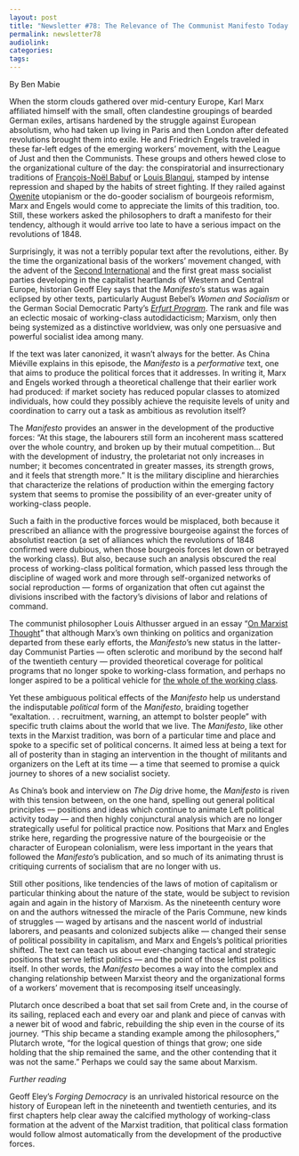 ```yaml
---
layout: post
title: "Newsletter #78: The Relevance of The Communist Manifesto Today w/ China Mieville"
permalink: newsletter78
audiolink:
categories:
tags:
---
```

By Ben Mabie

When the storm clouds gathered over mid-century Europe, Karl Marx affiliated himself with the small, often clandestine groupings of bearded German exiles, artisans hardened by the struggle against European absolutism, who had taken up living in Paris and then London after defeated revolutions brought them into exile. He and Friedrich Engels traveled in these far-left edges of the emerging workers’ movement, with the League of Just and then the Communists. These groups and others hewed close to the organizational culture of the day: the conspiratorial and insurrectionary traditions of [François-Noël Babuf](https://www.britannica.com/biography/Francois-Noel-Babeuf) or [Louis Blanqui](https://www.marxists.org/reference/archive/blanqui/bio/index.htm), stamped by intense repression and shaped by the habits of street fighting. If they railed against [Owenite](https://www.britannica.com/biography/Robert-Owen) utopianism or the do-gooder socialism of bourgeois reformism, Marx and Engels would come to appreciate the limits of this tradition, too. Still, these workers asked the philosophers to draft a manifesto for their tendency, although it would arrive too late to have a serious impact on the revolutions of 1848. 

Surprisingly, it was not a terribly popular text after the revolutions, either. By the time the organizational basis of the workers’ movement changed, with the advent of the [Second International](https://jacobin.com/2017/07/second-international-bernstein-rosa-luxemburg-unions-world-war) and the first great mass socialist parties developing in the capitalist heartlands of Western and Central Europe, historian Geoff Eley says that the *Manifesto*’s status was again eclipsed by other texts, particularly August Bebel’s *Women and Socialism* or the German Social Democratic Party’s *[Erfurt Program](https://jacobin.com/2016/08/marxism-class-white-workers-socialists-race-anticolonial)*. The rank and file was an eclectic mosaic of working-class autodidacticism; Marxism, only then being systemized as a distinctive worldview, was only one persuasive and powerful socialist idea among many. 

If the text was later canonized, it wasn’t always for the better. As China Miéville explains in this episode, the *Manifesto* is a *performative* text, one that aims to produce the political forces that it addresses. In writing it, Marx and Engels worked through a theoretical challenge that their earlier work had produced: if market society has reduced popular classes to atomized individuals, how could they possibly achieve the requisite levels of unity and coordination to carry out a task as ambitious as revolution itself? 

The *Manifesto* provides an answer in the development of the productive forces: “At this stage, the labourers still form an incoherent mass scattered over the whole country, and broken up by their mutual competition… But with the development of industry, the proletariat not only increases in number; it becomes concentrated in greater masses, its strength grows, and it feels that strength more.” It is the military discipline and hierarchies that characterize the relations of production within the emerging factory system that seems to promise the possibility of an ever-greater unity of working-class people.
 
Such a faith in the productive forces would be misplaced, both because it prescribed an alliance with the progressive bourgeoise against the forces of absolutist reaction (a set of alliances which the revolutions of 1848 confirmed were dubious, when those bourgeois forces let down or betrayed the working class). But also, because such an analysis obscured the real process of working-class political formation, which passed less through the discipline of waged work and more through self-organized networks of social reproduction — forms of organization that often cut against the divisions inscribed with the factory’s divisions of labor and relations of command.
 
The communist philosopher Louis Althusser argued in an essay “[On Marxist Thought](https://viewpointmag.com/2012/09/12/on-marxist-thought)” that although Marx’s own thinking on politics and organization departed from these early efforts, the *Manifesto*’s new status in the latter-day Communist Parties — often sclerotic and moribund by the second half of the twentieth century — provided theoretical coverage for political programs that no longer spoke to working-class formation, and perhaps no longer aspired to be a political vehicle for [the whole of the working class](https://viewpointmag.com/2018/02/01/charonne-vitry-1981).   
   
Yet these ambiguous political effects of the *Manifesto* help us understand the indisputable *political* form of the *Manifesto*, braiding together “exaltation. . . recruitment, warning, an attempt to bolster people” with specific truth claims about the world that we live. The *Manifesto*, like other texts in the Marxist tradition, was born of a particular time and place and spoke to a specific set of political concerns. It aimed less at being a text for all of posterity than in staging an intervention in the thought of militants and organizers on the Left at its time — a time that seemed to promise a quick journey to shores of a new socialist society. 

As China’s book and interview on *The Dig* drive home, the *Manifesto* is riven with this tension between, on the one hand, spelling out general political principles — positions and ideas which continue to animate Left political activity today — and then highly conjunctural analysis which are no longer strategically useful for political practice now. Positions that Marx and Engles strike here, regarding the progressive nature of the bourgeoisie or the character of European colonialism, were less important in the years that followed the *Manifesto*’s publication, and so much of its animating thrust is critiquing currents of socialism that are no longer with us. 

Still other positions, like tendencies of the laws of motion of capitalism or particular thinking about the nature of the state, would be subject to revision again and again in the history of Marxism. As the nineteenth century wore on and the authors witnessed the miracle of the Paris Commune, new kinds of struggles — waged by artisans and the nascent world of industrial laborers, and peasants and colonized subjects alike — changed their sense of political possibility in capitalism, and Marx and Engels’s political priorities shifted. The text can teach us about ever-changing tactical and strategic positions that serve leftist politics — and the point of those leftist politics itself. In other words, the *Manifesto* becomes a way into the complex and changing relationship between Marxist theory and the organizational forms of a workers’ movement that is recomposing itself unceasingly.

Plutarch once described a boat that set sail from Crete and, in the course of its sailing, replaced each and every oar and plank and piece of canvas with a newer bit of wood and fabric, rebuilding the ship even in the course of its journey. “This ship became a standing example among the philosophers,” Plutarch wrote, “for the logical question of things that grow; one side holding that the ship remained the same, and the other contending that it was not the same.” Perhaps we could say the same about Marxism. 

*Further reading* 

Geoff Eley’s *Forging Democracy* is an unrivaled historical resource on the history of European left in the nineteenth and twentieth centuries, and its first chapters help clear away the calcified mythology of working-class formation at the advent of the Marxist tradition, that political class formation would follow almost automatically from the development of the productive forces.  




